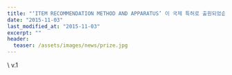 ```yaml
---
title: "‘ITEM RECOMMENDATION METHOD AND APPARATUS’ 이 국제 특허로 출원되었습니다."
date: "2015-11-03"
last_modified_at: "2015-11-03"
excerpt: ""
header:
  teaser: /assets/images/news/prize.jpg
---
```

\\
v.1